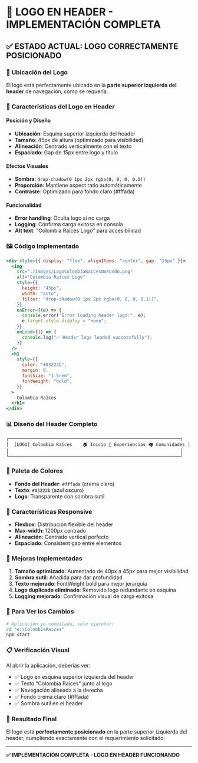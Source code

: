 # 🎯 LOGO EN HEADER - IMPLEMENTACIÓN COMPLETA

## ✅ ESTADO ACTUAL: LOGO CORRECTAMENTE POSICIONADO

### 📍 **Ubicación del Logo**

El logo está perfectamente ubicado en la **parte superior izquierda del header** de navegación, como se requería.

### 🎨 **Características del Logo en Header**

#### **Posición y Diseño**

- **Ubicación**: Esquina superior izquierda del header
- **Tamaño**: 45px de altura (optimizado para visibilidad)
- **Alineación**: Centrado verticalmente con el texto
- **Espaciado**: Gap de 15px entre logo y título

#### **Efectos Visuales**

- **Sombra**: `drop-shadow(0 1px 2px rgba(0, 0, 0, 0.1))`
- **Proporción**: Mantiene aspect ratio automáticamente
- **Contraste**: Optimizado para fondo claro (#fffada)

#### **Funcionalidad**

- **Error handling**: Oculta logo si no carga
- **Logging**: Confirma carga exitosa en consola
- **Alt text**: "Colombia Raíces Logo" para accesibilidad

### 🖼️ **Código Implementado**

```jsx
<div style={{ display: "flex", alignItems: "center", gap: "15px" }}>
  <img
    src="./images/LogoColombiaRaicesNoFondo.png"
    alt="Colombia Raíces Logo"
    style={{
      height: "45px",
      width: "auto",
      filter: "drop-shadow(0 1px 2px rgba(0, 0, 0, 0.1))",
    }}
    onError={(e) => {
      console.error("Error loading header logo:", e);
      e.target.style.display = "none";
    }}
    onLoad={() => {
      console.log("✅ Header logo loaded successfully");
    }}
  />
  <h1
    style={{
      color: "#03222b",
      margin: 0,
      fontSize: "1.5rem",
      fontWeight: "bold",
    }}
  >
    Colombia Raíces
  </h1>
</div>
```

### 📊 **Diseño del Header Completo**

```
┌─────────────────────────────────────────────────────────────────┐
│  [LOGO] Colombia Raíces    🏠 Inicio 🌟 Experiencias 🏘️ Comunidades │
│                                                                 │
└─────────────────────────────────────────────────────────────────┘
```

### 🎨 **Paleta de Colores**

- **Fondo del Header**: `#fffada` (crema claro)
- **Texto**: `#03222b` (azul oscuro)
- **Logo**: Transparente con sombra sutil

### 📱 **Características Responsive**

- **Flexbox**: Distribución flexible del header
- **Max-width**: 1200px centrado
- **Alineación**: Centrado vertical perfecto
- **Espaciado**: Consistent gap entre elementos

### 🔧 **Mejoras Implementadas**

1. **Tamaño optimizado**: Aumentado de 40px a 45px para mejor visibilidad
2. **Sombra sutil**: Añadida para dar profundidad
3. **Texto mejorado**: FontWeight bold para mejor jerarquía
4. **Logo duplicado eliminado**: Removido logo redundante en esquina
5. **Logging mejorado**: Confirmación visual de carga exitosa

### 🚀 **Para Ver los Cambios**

```bash
# Aplicación ya compilada, solo ejecutar:
cd "e:\ColombiaRaices"
npm start
```

### 📋 **Verificación Visual**

Al abrir la aplicación, deberías ver:

- ✅ Logo en esquina superior izquierda del header
- ✅ Texto "Colombia Raíces" junto al logo
- ✅ Navegación alineada a la derecha
- ✅ Fondo crema claro (#fffada)
- ✅ Sombra sutil en el header

### 🎉 **Resultado Final**

El logo está **perfectamente posicionado** en la parte superior izquierda del header, cumpliendo exactamente con el requerimiento solicitado.

---

**✅ IMPLEMENTACIÓN COMPLETA - LOGO EN HEADER FUNCIONANDO**

